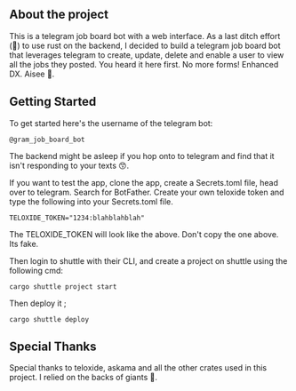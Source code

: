 ## About the project

This is a telegram job board bot with a web interface. As a last ditch effort (🥲) to use rust on the backend, I decided to build a telegram job board bot that leverages telegram to create, update, delete and enable a user to view all the jobs they posted. You heard it here first. No more forms! Enhanced DX. Aisee 🤌.

## Getting Started

To get started here's the username of the telegram bot:

```
@gram_job_board_bot
```

The backend might be asleep if you hop onto to telegram and find that it isn't responding to your texts 😙.

If you want to test the app, clone the app, create a Secrets.toml file, head over to telegram.
Search for BotFather. Create your own teloxide token and type the following into your Secrets.toml file.

```
TELOXIDE_TOKEN="1234:blahblahblah"
```

The TELOXIDE_TOKEN will look like the above. Don't copy the one above. Its fake.

Then login to shuttle with their CLI, and create a project on shuttle using the following cmd:

```
cargo shuttle project start
```

Then deploy it ;

```
cargo shuttle deploy
```

## Special Thanks

Special thanks to teloxide, askama and all the other crates used in this project. I relied on the backs of giants 👏.
